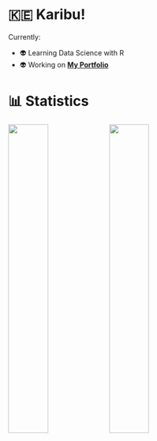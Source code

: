# 🇰🇪 Karibu!

<!--
**lynnagidza/lynnagidza** is a ✨ _special_ ✨ repository because its `README.md` (this file) appears on your GitHub profile.

Here are some ideas to get you started:

- 🔭 I’m currently working on ...
- 🌱 I’m currently learning ...
- 👯 I’m looking to collaborate on ...
- 🤔 I’m looking for help with ...
- 💬 Ask me about ...
- 📫 How to reach me: ...
- 😄 Pronouns: ...
- ⚡ Fun fact: ...
-->

Currently:
- 👽 Learning Data Science with R
- 👽 Working on **[My Portfolio](https://lynnagidza.github.io/portfolio/index.html)**

# 📊 Statistics
<img align="left" width="40%" src="https://github-readme-stats.vercel.app/api/top-langs/?username=lynnagidza&layout=compact&theme=graywhite" />
<img align="left" width="40%" src="https://github-readme-stats.vercel.app/api?username=lynnagidza&count_private=true&show_icons=true&theme=graywhite" />




